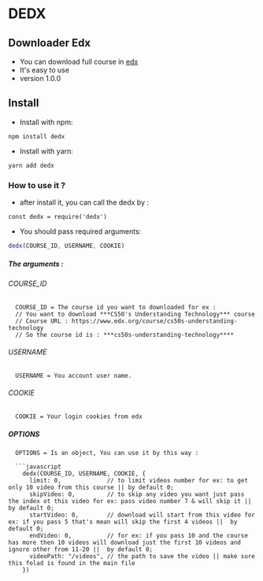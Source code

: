 # DEDX 

## Downloader Edx 

- You can download full course in [edx](https://edx.org)
- It's easy to use
- version 1.0.0


## Install

- Install with npm:
```
npm install dedx
```

- Install with yarn:
```
yarn add dedx
```

### How to use it ?

- after install it, you can call the dedx by : 

`const dedx = require('dedx')`

- You should pass required arguments:
```javascript
dedx(COURSE_ID, USERNAME, COOKIE)
```

##### The arguments :
###### COURSE_ID
```
  COURSE_ID = The course id you want to downloaded for ex : 
  // You want to download ***CS50's Understanding Technology*** course 
  // Course URL : https://www.edx.org/course/cs50s-understanding-technology
  // So the course id is : ***cs50s-understanding-technology****
```

###### USERNAME 
```  
  USERNAME = You account user name.
```

###### COOKIE 
```  
  COOKIE = Your login cookies from edx
```

##### OPTIONS
```
  OPTIONS = Is an object, You can use it by this way :
  
  ```javascript
    dedx(COURSE_ID, USERNAME, COOKIE, {
      limit: 0,             // to limit videos number for ex: to get only 10 video from this course || by default 0; 
      skipVideo: 0,         // to skip any video you want just pass the index ot this video for ex: pass video number 7 & will skip it ||  by default 0; 
      startVideo: 0,        // download will start from this video for ex: if you pass 5 that's mean will skip the first 4 videos ||  by default 0;
      endVideo: 0,          // for ex: if you pass 10 and the course has more then 10 videos will download just the first 10 videos and ignore other from 11-20 ||  by default 0;
      videoPath: "/videos", // the path to save the video || make sure this folad is found in the main file
    })
  ```
```

